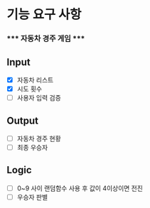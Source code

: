 # 기능 요구 사항
### *** 자동차 경주 게임 ***

## Input
-[x] 자동차 리스트
-[x] 시도 횟수
- [ ] 사용자 입력 검증

## Output
- [ ] 자동차 경주 현황
- [ ] 최종 우승자

## Logic 
- [ ] 0~9 사이 랜덤함수 사용 후 값이 4이상이면 전진
- [ ] 우승자 판별